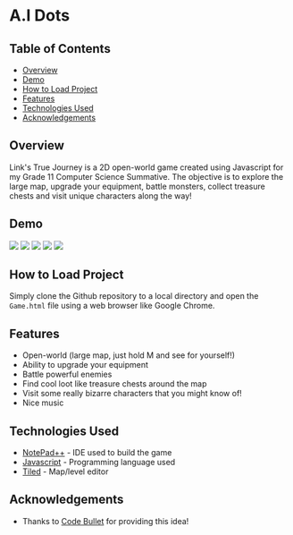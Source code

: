 # A.I Dots

## Table of Contents

- [Overview](#Overview)
- [Demo](#Demo)
- [How to Load Project](#how-to-load-project)
- [Features](#Features)
- [Technologies Used](#technologies-used)
- [Acknowledgements](#acknowledgements)

## Overview

Link's True Journey is a 2D open-world game created using Javascript for my Grade 11 Computer Science Summative. The objective is to explore the large map, upgrade your equipment, battle monsters, collect treasure chests and visit unique characters along the way!

## Demo

<img src="gifs/gif_1.gif?raw=true"/> <img src="gifs/gif_2.gif?raw=true"/> <img src="gifs/gif_3.gif?raw=true"/>
<img src="gifs/gif_5.gif?raw=true"/> <img src="gifs/gif_6.gif?raw=true"/>

## How to Load Project

Simply clone the Github repository to a local directory and open the `Game.html` file using a web browser like Google Chrome.

## Features

- Open-world (large map, just hold M and see for yourself!)
- Ability to upgrade your equipment 
- Battle powerful enemies
- Find cool loot like treasure chests around the map
- Visit some really bizarre characters that you might know of!
- Nice music

## Technologies Used

- [NotePad++](https://notepad-plus-plus.org/downloads/) - IDE used to build the game
- [Javascript](https://www.javascript.com/) - Programming language used
- [Tiled](https://www.mapeditor.org/) - Map/level editor 

## Acknowledgements

- Thanks to [Code Bullet](https://www.youtube.com/watch?v=BOZfhUcNiqk) for providing this idea!
